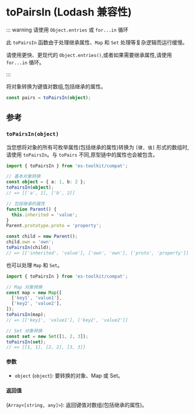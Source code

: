 # toPairsIn (Lodash 兼容性)

::: warning 请使用 `Object.entries` 或 `for...in` 循环

此 `toPairsIn` 函数由于处理继承属性、`Map` 和 `Set` 处理等复杂逻辑而运行缓慢。

请使用更快、更现代的 `Object.entries()`,或者如果需要继承属性,请使用 `for...in` 循环。

:::

将对象转换为键值对数组,包括继承的属性。

```typescript
const pairs = toPairsIn(object);
```

## 参考

### `toPairsIn(object)`

当您想将对象的所有可枚举属性(包括继承的属性)转换为 `[键, 值]` 形式的数组时,请使用 `toPairsIn`。与 `toPairs` 不同,原型链中的属性也会被包含。

```typescript
import { toPairsIn } from 'es-toolkit/compat';

// 基本对象转换
const object = { a: 1, b: 2 };
toPairsIn(object);
// => [['a', 1], ['b', 2]]

// 包括继承的属性
function Parent() {
  this.inherited = 'value';
}
Parent.prototype.proto = 'property';

const child = new Parent();
child.own = 'own';
toPairsIn(child);
// => [['inherited', 'value'], ['own', 'own'], ['proto', 'property']]
```

也可以处理 `Map` 和 `Set`。

```typescript
import { toPairsIn } from 'es-toolkit/compat';

// Map 对象转换
const map = new Map([
  ['key1', 'value1'],
  ['key2', 'value2'],
]);
toPairsIn(map);
// => [['key1', 'value1'], ['key2', 'value2']]

// Set 对象转换
const set = new Set([1, 2, 3]);
toPairsIn(set);
// => [[1, 1], [2, 2], [3, 3]]
```

#### 参数

- `object` (`object`): 要转换的对象、Map 或 Set。

#### 返回值

(`Array<[string, any]>`): 返回键值对数组(包括继承的属性)。
